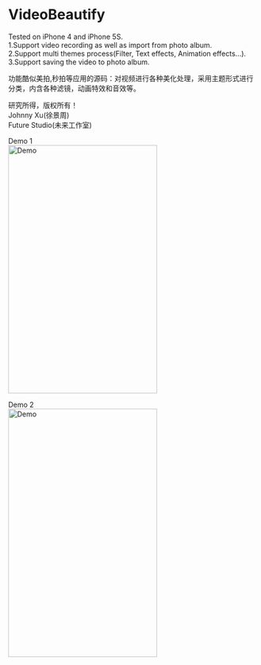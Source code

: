 # VideoBeautify

Tested on iPhone 4 and iPhone 5S.  
1.Support video recording as well as import from photo album.  
2.Support multi themes process(Filter, Text effects, Animation effects...).  
3.Support saving the video to photo album.  
 
功能酷似美拍,秒拍等应用的源码：对视频进行各种美化处理，采用主题形式进行分类，内含各种滤镜，动画特效和音效等。   

研究所得，版权所有！   
Johnny Xu(徐景周)  
Future Studio(未来工作室)

Demo 1    
<img src="https://github.com/xujingzhou/VideoBeautify/blob/master/Resource/Demo/Demo2.gif" width = "300" height = "500" alt="Demo" align=center />

Demo 2   
<img src="https://github.com/xujingzhou/VideoBeautify/blob/master/Resource/Demo/Demo.gif" width = "300" height = "500" alt="Demo" align=center />
